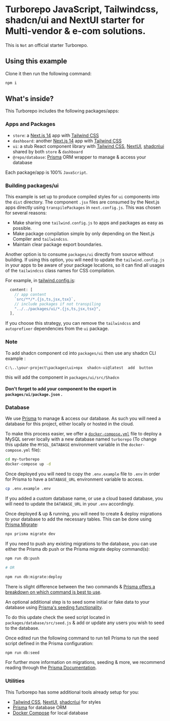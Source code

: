 # Turborepo JavaScript, Tailwindcss, shadcn/ui and NextUI starter for Multi-vendor & e-com solutions.

This is `Not` an official starter Turborepo.

## Using this example

Clone it then run the following command:

```sh
npm i
```

## What's inside?

This Turborepo includes the following packages/apps:

### Apps and Packages

- `store`: a [Next.js 14](https://nextjs.org/) app with [Tailwind CSS](https://tailwindcss.com/)
- `dashboard`: another [Next.js 14](https://nextjs.org/) app with [Tailwind CSS](https://tailwindcss.com/)
- `ui`: a stub React component library with [Tailwind CSS](https://tailwindcss.com/), [NextUI](https://nextui.org/), [shadcn\ui](https://ui.shadcn.com/) shared by both `store` & `dashboard`
- `@repo/database`: [Prisma](https://www.prisma.io/) ORM wrapper to manage & access your database


Each package/app is 100% `JavaScript`.

### Building packages/ui

This example is set up to produce compiled styles for `ui` components into the `dist` directory. The component `.jsx` files are consumed by the Next.js apps directly using `transpilePackages` in `next.config.js`. This was chosen for several reasons:

- Make sharing one `tailwind.config.js` to apps and packages as easy as possible.
- Make package compilation simple by only depending on the Next.js Compiler and `tailwindcss`.
- Maintain clear package export boundaries.

Another option is to consume `packages/ui` directly from source without building. If using this option, you will need to update the `tailwind.config.js` in your apps to be aware of your package locations, so it can find all usages of the `tailwindcss` class names for CSS compilation.

For example, in [tailwind.config.js](packages/tailwind-config/tailwind.config.js):

```js
  content: [
    // app content
    `src/**/*.{js,ts,jsx,tsx}`,
    // include packages if not transpiling
    "../../packages/ui/*.{js,ts,jsx,tsx}",
  ],
```

If you choose this strategy, you can remove the `tailwindcss` and `autoprefixer` dependencies from the `ui` package.

### Note

To add shadcn component cd into `packages/ui` then use any shadcn CLI
example :

```
C:\..\your-project\packages\ui>npx  shadcn-ui@latest  add  button
```

this will add the component in `packages/ui/src/Shadcn`

#### Don't forget to add your component to the export in `packages/ui/package.json` .

### Database

We use [Prisma](https://prisma.io/) to manage & access our database. As such you will need a database for this project, either locally or hosted in the cloud.

To make this process easier, we offer a [`docker-compose.yml`](https://docs.docker.com/compose/) file to deploy a MySQL server locally with a new database named `turborepo` (To change this update the `MYSQL_DATABASE` environment variable in the `docker-compose.yml` file):

```sh
cd my-turborepo
docker-compose up -d
```

Once deployed you will need to copy the `.env.example` file to `.env` in order for Prisma to have a `DATABASE_URL` environment variable to access.

```sh
cp .env.example .env
```

If you added a custom database name, or use a cloud based database, you will need to update the `DATABASE_URL` in your `.env` accordingly.

Once deployed & up & running, you will need to create & deploy migrations to your database to add the necessary tables. This can be done using [Prisma Migrate](https://www.prisma.io/migrate):

```sh
npx prisma migrate dev
```

If you need to push any existing migrations to the database, you can use either the Prisma db push or the Prisma migrate deploy command(s):

```sh
npm run db:push

# OR

npm run db:migrate:deploy
```

There is slight difference between the two commands & [Prisma offers a breakdown on which command is best to use](https://www.prisma.io/docs/concepts/components/prisma-migrate/db-push#choosing-db-push-or-prisma-migrate).

An optional additional step is to seed some initial or fake data to your database using [Prisma's seeding functionality](https://www.prisma.io/docs/guides/database/seed-database).

To do this update check the seed script located in `packages/database/src/seed.js` & add or update any users you wish to seed to the database.

Once edited run the following command to run tell Prisma to run the seed script defined in the Prisma configuration:

```sh
npm run db:seed
```

For further more information on migrations, seeding & more, we recommend reading through the [Prisma Documentation](https://www.prisma.io/docs/).


### Utilities

This Turborepo has some additional tools already setup for you:

- [Tailwind CSS](https://tailwindcss.com/), [NextUI](https://nextui.org/), [shadcn\ui](https://ui.shadcn.com/) for styles
- [Prisma](https://www.prisma.io/) for database ORM
- [Docker Compose](https://docs.docker.com/compose/) for local database
